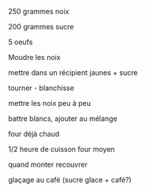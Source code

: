 250 grammes noix

200 grammes sucre

5 oeufs

Moudre les noix

mettre dans un récipient jaunes + sucre

tourner - blanchisse

mettre les noix peu à peu

battre blancs, ajouter au mélange

four déjà chaud

1/2 heure de cuisson four moyen

quand monter recouvrer

glaçage au café (sucre glace + café?) 